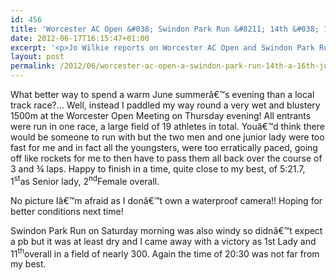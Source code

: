 ```yaml
---
id: 456
title: 'Worcester AC Open &#038; Swindon Park Run &#8211; 14th &#038; 16th June 2012'
date: 2012-06-17T16:15:47+01:00
excerpt: '<p>Jo Wilkie reports on Worcester AC Open and Swindon Park Run...</p>'
layout: post
permalink: /2012/06/worcester-ac-open-a-swindon-park-run-14th-a-16th-june-2012/
---
```

What better way to spend a warm June summerâ€™s evening than a local track race?&#8230; Well, instead I paddled my way round a very wet and blustery 1500m at the Worcester Open Meeting on Thursday evening! All entrants were run in one race, a large field of 19 athletes in total. Youâ€™d think there would be someone to run with but the two men and one junior lady were too fast for me and in fact all the youngsters, were too erratically paced, going off like rockets for me to then have to pass them all back over the course of 3 and ¾ laps. Happy to finish in a time, quite close to my best, of 5:21.7, 1<sup>st</sup>as Senior lady, 2<sup>nd</sup>Female overall.

No picture Iâ€™m afraid as I donâ€™t own a waterproof camera!! Hoping for better conditions next time!

Swindon Park Run on Saturday morning was also windy so didnâ€™t expect a pb but it was at least dry and I came away with a victory as 1st Lady and 11<sup>th</sup>overall in a field of nearly 300. Again the time of 20:30 was not far from my best.
